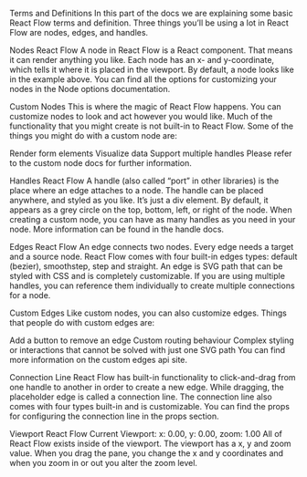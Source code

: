 Terms and Definitions
In this part of the docs we are explaining some basic React Flow terms and definition. Three things you’ll be using a lot in React Flow are nodes, edges, and handles.

Nodes
React Flow
A node in React Flow is a React component. That means it can render anything you like. Each node has an x- and y-coordinate, which tells it where it is placed in the viewport. By default, a node looks like in the example above. You can find all the options for customizing your nodes in the Node options documentation.

Custom Nodes
This is where the magic of React Flow happens. You can customize nodes to look and act however you would like. Much of the functionality that you might create is not built-in to React Flow. Some of the things you might do with a custom node are:

Render form elements
Visualize data
Support multiple handles
Please refer to the custom node docs for further information.

Handles
React Flow
A handle (also called “port” in other libraries) is the place where an edge attaches to a node. The handle can be placed anywhere, and styled as you like. It’s just a div element. By default, it appears as a grey circle on the top, bottom, left, or right of the node. When creating a custom node, you can have as many handles as you need in your node. More information can be found in the handle docs.

Edges
React Flow
An edge connects two nodes. Every edge needs a target and a source node. React Flow comes with four built-in edges types: default (bezier), smoothstep, step and straight. An edge is SVG path that can be styled with CSS and is completely customizable. If you are using multiple handles, you can reference them individually to create multiple connections for a node.

Custom Edges
Like custom nodes, you can also customize edges. Things that people do with custom edges are:

Add a button to remove an edge
Custom routing behaviour
Complex styling or interactions that cannot be solved with just one SVG path
You can find more information on the custom edges api site.

Connection Line
React Flow has built-in functionality to click-and-drag from one handle to another in order to create a new edge. While dragging, the placeholder edge is called a connection line. The connection line also comes with four types built-in and is customizable. You can find the props for configuring the connection line in the props section.

Viewport
React Flow
Current Viewport: x: 0.00, y: 0.00, zoom: 1.00
All of React Flow exists inside of the viewport. The viewport has a x, y and zoom value. When you drag the pane, you change the x and y coordinates and when you zoom in or out you alter the zoom level.